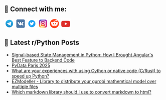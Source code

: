 ## 🔎 Connect with me:
[<img src="https://github.com/bullbesh/bullbesh/blob/main/images/Telegram.png" width="32" height="32" />](https://t.me/bullbesh)
[<img src="https://github.com/bullbesh/bullbesh/blob/main/images/VK.png" width="32" height="32" />](https://vk.com/bullbesh)
[<img src="https://github.com/bullbesh/bullbesh/blob/main/images/Twitter.png" width="32" height="32" />](https://twitter.com/bullbesh1)
[<img src="https://github.com/bullbesh/bullbesh/blob/main/images/Instagram.png" width="32" height="32" />](https://www.instagram.com/bullbesh)
[<img src="https://github.com/bullbesh/bullbesh/blob/main/images/Reddit.png" width="32" height="32" />](https://www.reddit.com/user/bullbesh)
[<img src="https://github.com/bullbesh/bullbesh/blob/main/images/YouTube.png" width="32" height="32" />](https://www.youtube.com/channel/UCtfjRs6uzgq5mfm8S06WTcg)

## 📕 Latest r/Python Posts
<!-- BLOG-POST-LIST:START -->
- [Signal-based State Management in Python: How I Brought Angular&#39;s Best Feature to Backend Code](https://www.reddit.com/r/Python/comments/1k7kt89/signalbased_state_management_in_python_how_i/)
- [PyData Paris 2025](https://www.reddit.com/r/Python/comments/1k7kke7/pydata_paris_2025/)
- [What are your experiences with using Cython or native code &lpar;C/Rust&rpar; to speed up Python?](https://www.reddit.com/r/Python/comments/1k7k2tn/what_are_your_experiences_with_using_cython_or/)
- [EZModeller - Library to distribute your gurobi mathemtical model over multiple files](https://www.reddit.com/r/Python/comments/1k7is3q/ezmodeller_library_to_distribute_your_gurobi/)
- [Which markdown library should I use to convert markdown to html?](https://www.reddit.com/r/Python/comments/1k7ioef/which_markdown_library_should_i_use_to_convert/)
<!-- BLOG-POST-LIST:END -->
